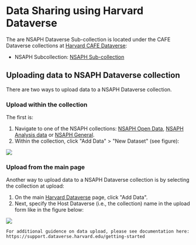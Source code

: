 # Data Sharing using Harvard Dataverse

The are NSAPH Dataverse Sub-collection is located under the CAFE Dataverse collections at [Harvard CAFE Dataverse](https://dataverse.harvard.edu/dataverse.xhtml?alias=CAFE):

- NSAPH Subcollection: [NSAPH Sub-collection](https://dataverse.harvard.edu/dataverse/nsaph)

## Uploading data to NSAPH Dataverse collection

There are two ways to upload data to a NSAPH Dataverse collection. 

### Upload within the collection

The first is:

1. Navigate to one of the NSAPH collections: [NSAPH Open Data](https://dataverse.harvard.edu/dataverse/nsaphopendata), 
[NSAPH Analysis data](https://dataverse.harvard.edu/dataverse/nsaphanalysis) or 
[NSAPH General](https://dataverse.harvard.edu/dataverse/biostats).
2. Within the collection, click "Add Data" > "New Dataset" (see figure):

![](imgs/dv1.jpg)


### Upload from the main page

Another way to upload data to a NSAPH Dataverse collection is by selecting the collection at upload:

1. On the main [Harvard Dataverse](https://dataverse.harvard.edu) page, click "Add Data".
2. Next, specify the Host Dataverse (i.e., the collection) name in the upload form like in the figure below:

![](imgs/dv2.png)

```{note}
For additional guidence on data upload, please see documentation here: https://support.dataverse.harvard.edu/getting-started
```
